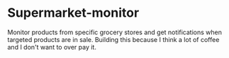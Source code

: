 # Supermarket-monitor
Monitor products from specific grocery stores and get notifications when targeted products are in sale. Building this because I think a lot of coffee and I don't want to over pay it.
